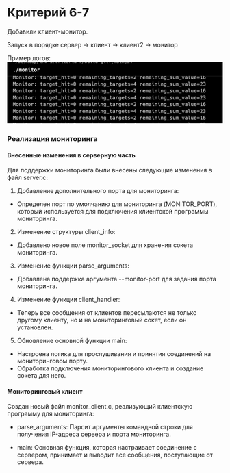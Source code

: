 # Критерий 6-7
Добавили клиент-монитор. 

Запуск в порядке сервер -> клиент -> клиент2 -> монитор

Пример логов:
![](images/1.jpeg)

### Реализация мониторинга
#### Внесенные изменения в серверную часть
Для поддержки мониторинга были внесены следующие изменения в файл server.c:

1. Добавление дополнительного порта для мониторинга:

- Определен порт по умолчанию для мониторинга (MONITOR_PORT), который используется для подключения клиентской программы мониторинга.

2. Изменение структуры client_info:

- Добавлено новое поле monitor_socket для хранения сокета мониторинга.

3. Изменение функции parse_arguments:

- Добавлена поддержка аргумента --monitor-port для задания порта мониторинга.

4. Изменение функции client_handler:

- Теперь все сообщения от клиентов пересылаются не только другому клиенту, но и на мониторинговый сокет, если он установлен.

5. Обновление основной функции main:

- Настроена логика для прослушивания и принятия соединений на мониторинговом порту.
- Обработка подключения мониторингового клиента и создание сокета для него.

#### Мониторинговый клиент
Создан новый файл monitor_client.c, реализующий клиентскую программу для мониторинга:

- parse_arguments: Парсит аргументы командной строки для получения IP-адреса сервера и порта мониторинга.

- main: Основная функция, которая настраивает соединение с сервером, принимает и выводит все сообщения, поступающие от сервера.